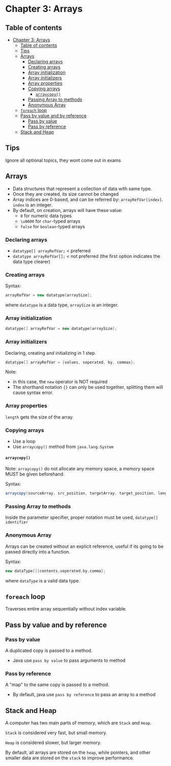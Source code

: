 # Chapter 3: Arrays

## Table of contents

- [Chapter 3: Arrays](#Chapter-3-Arrays)
  - [Table of contents](#Table-of-contents)
  - [Tips](#Tips)
  - [Arrays](#Arrays)
    - [Declaring arrays](#Declaring-arrays)
    - [Creating arrays](#Creating-arrays)
    - [Array initialization](#Array-initialization)
    - [Array initializers](#Array-initializers)
    - [Array properties](#Array-properties)
    - [Copying arrays](#Copying-arrays)
      - [`arraycopy()`](#arraycopy)
    - [Passing Array to methods](#Passing-Array-to-methods)
    - [Anonymous Array](#Anonymous-Array)
  - [`foreach` loop](#foreach-loop)
  - [Pass by value and by reference](#Pass-by-value-and-by-reference)
    - [Pass by value](#Pass-by-value)
    - [Pass by reference](#Pass-by-reference)
  - [Stack and Heap](#Stack-and-Heap)

## Tips

Ignore all optional topics, they wont come out in exams

## Arrays

- Data structures that represent a collection of data with same type.
- Once they are created, its size cannot be changed
- Array indices are 0-based, and can be referred by: `arrayRefVar[index]`. `index` is an integer.
- By default, on creation, arrays will have these value:
  - `0` for numeric data types
  - `\u0000` for `char`-typed arrays
  - `false` for `boolean`-typed arrays

### Declaring arrays

- `datatype[] arrayRefVar;` < preferred
- `datatype arrayRefVar[];` < not preferred (the first option indicates the data type clearer)

### Creating arrays

Syntax:

```java
arrayRefVar = new datatype[arraySize];
```

where `datatype` is a data type, `arraySize` is an integer.

### Array initialization

```java
datatype[] arrayRefVar = new datatype[arraySize];
```

### Array initializers

Declaring, creating and initializing in 1 step.

```java
datatype[] arrayRefVar = {values, seperated, by, commas};
```

Note: 
- in this case, the `new` operator is NOT required
- The shorthand notation `{}` can only be used together, splitting them will cause syntax error.

### Array properties

`length` gets the size of the array.

### Copying arrays

- Use a loop
- Use `arraycopy()` method from `java.lang.System`

#### `arraycopy()`

Note: `arraycopy()` do not allocate any memory space, a memory space MUST be given beforehand.

Syntax:

```java
arraycopy(sourceArray, src_position, targetArray, target_position, length);
```

### Passing Array to methods

Inside the parameter specifier, proper notation must be used, `datatype[] identifier`

### Anonymous Array

Arrays can be created without an explicit reference, useful if its going to be passed directly into a function.

Syntax:

```java
new dataType[]{contents,seperated,by,comma};
```

where `dataType` is a valid data type.

## `foreach` loop

Traverses entire array sequentially without index variable.

## Pass by value and by reference

### Pass by value

A duplicated copy is passed to a method.

- Java use `pass by value` to pass arguments to method

### Pass by reference

A "map" to the same copy is passed to a method.

- By default, java use `pass by reference` to pass an array to a method

## Stack and Heap

A computer has two main parts of memory, which are `Stack` and `Heap`.

`Stack` is considered very fast, but small memory.

`Heap` is considered slower, but larger memory.

By default, all arrays are stored on the `heap`, while pointers, and other smaller data are stored on the `stack` to improve performance.

